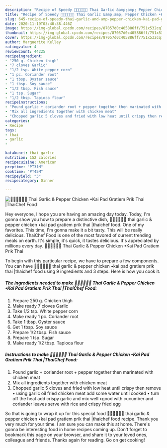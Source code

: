 ```yaml
---
description: "Recipe of Speedy 🧑🏽‍🍳🧑🏼‍🍳 Thai Garlic &amp;amp; Pepper Chicken •Kai Pad Gratiem Prik Thai |ThaiChef Food"
title: "Recipe of Speedy 🧑🏽‍🍳🧑🏼‍🍳 Thai Garlic &amp;amp; Pepper Chicken •Kai Pad Gratiem Prik Thai |ThaiChef Food"
slug: 645-recipe-of-speedy-thai-garlic-and-amp-pepper-chicken-kai-pad-gratiem-prik-thai-thaichef-food
date: 2020-11-19T03:40:38.446Z
image: https://img-global.cpcdn.com/recipes/87057d0c405886ff/751x532cq70/🧑🏽🍳🧑🏼🍳-thai-garlic-pepper-chicken-•kai-pad-gratiem-prik-thai-thaichef-food-recipe-main-photo.jpg
thumbnail: https://img-global.cpcdn.com/recipes/87057d0c405886ff/751x532cq70/🧑🏽🍳🧑🏼🍳-thai-garlic-pepper-chicken-•kai-pad-gratiem-prik-thai-thaichef-food-recipe-main-photo.jpg
cover: https://img-global.cpcdn.com/recipes/87057d0c405886ff/751x532cq70/🧑🏽🍳🧑🏼🍳-thai-garlic-pepper-chicken-•kai-pad-gratiem-prik-thai-thaichef-food-recipe-main-photo.jpg
author: Marguerite Kelley
ratingvalue: 4
reviewcount: 44225
recipeingredient:
- "250 g. Chicken thigh"
- "7 cloves Garlic"
- "1/2 tsp. White pepper corn"
- "1 pc. Coriander root"
- "1 tbsp. Oyster sauce"
- "1 tbsp. Soy sauce"
- "1/2 tbsp. Fish sauce"
- "1 tsp. Sugar"
- "1/2 tbsp. Tapioca flour"
recipeinstructions:
- "Pound garlic + coriander root + pepper together then marinated with chicken meat"
- "Mix all ingredients together with chicken meat"
- "Chopped garlic 5 cloves and fried with low heat until crispy then remove • using garlic oil fried chicken meat add some water until cooked • turn off the heat add crispy garlic and mix well •good with cucumber and coriander leaves serve with rice and crispy fried egg"
categories:
- Recipe
tags:
- thai
- garlic
- 

katakunci: thai garlic  
nutrition: 152 calories
recipecuisine: American
preptime: "PT31M"
cooktime: "PT45M"
recipeyield: "3"
recipecategory: Dinner

---
```



![🧑🏽‍🍳🧑🏼‍🍳 Thai Garlic &amp; Pepper Chicken •Kai Pad Gratiem Prik Thai |ThaiChef Food](https://img-global.cpcdn.com/recipes/87057d0c405886ff/751x532cq70/🧑🏽🍳🧑🏼🍳-thai-garlic-pepper-chicken-•kai-pad-gratiem-prik-thai-thaichef-food-recipe-main-photo.jpg)

Hey everyone, I hope you are having an amazing day today. Today, I'm gonna show you how to prepare a distinctive dish, 🧑🏽‍🍳🧑🏼‍🍳 thai garlic &amp; pepper chicken •kai pad gratiem prik thai |thaichef food. One of my favorites. This time, I'm gonna make it a bit tasty. This will be really delicious.
ThaiChef Food is one of the most favored of current trending meals on earth. It's simple, it's quick, it tastes delicious. It's appreciated by millions every day. 🧑🏽‍🍳🧑🏼‍🍳 Thai Garlic &amp; Pepper Chicken •Kai Pad Gratiem Prik Thai 




To begin with this particular recipe, we have to prepare a few components. You can have 🧑🏽‍🍳🧑🏼‍🍳 thai garlic &amp; pepper chicken •kai pad gratiem prik thai |thaichef food using 9 ingredients and 3 steps. Here is how you cook it.

<!--inarticleads1-->

##### The ingredients needed to make 🧑🏽‍🍳🧑🏼‍🍳 Thai Garlic &amp; Pepper Chicken •Kai Pad Gratiem Prik Thai |ThaiChef Food:

1. Prepare 250 g. Chicken thigh
1. Make ready 7 cloves Garlic
1. Take 1/2 tsp. White pepper corn
1. Make ready 1 pc. Coriander root
1. Take 1 tbsp. Oyster sauce
1. Get 1 tbsp. Soy sauce
1. Prepare 1/2 tbsp. Fish sauce
1. Prepare 1 tsp. Sugar
1. Make ready 1/2 tbsp. Tapioca flour




<!--inarticleads2-->

##### Instructions to make 🧑🏽‍🍳🧑🏼‍🍳 Thai Garlic &amp; Pepper Chicken •Kai Pad Gratiem Prik Thai |ThaiChef Food:

1. Pound garlic + coriander root + pepper together then marinated with chicken meat
1. Mix all ingredients together with chicken meat
1. Chopped garlic 5 cloves and fried with low heat until crispy then remove • using garlic oil fried chicken meat add some water until cooked • turn off the heat add crispy garlic and mix well •good with cucumber and coriander leaves serve with rice and crispy fried egg




So that is going to wrap it up for this special food 🧑🏽‍🍳🧑🏼‍🍳 thai garlic &amp; pepper chicken •kai pad gratiem prik thai |thaichef food recipe. Thank you very much for your time. I am sure you can make this at home. There's gonna be interesting food in home recipes coming up. Don't forget to bookmark this page on your browser, and share it to your loved ones, colleague and friends. Thanks again for reading. Go on get cooking!
